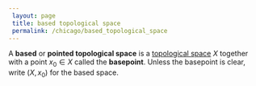 ```yaml
---
 layout: page
 title: based topological space
 permalink: /chicago/based_topological_space
---
```


A **based** or **pointed topological space** is a [topological space](https://mathgloss.github.io/MathGloss/chicago/topological_space) $X$ together with a point $x_0\in X$ called the **basepoint**. Unless the basepoint is clear, write $(X, x_0)$ for the based space. 